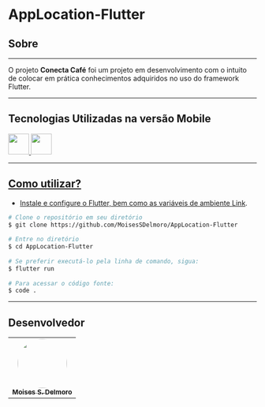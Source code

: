 # AppLocation-Flutter

## Sobre 
---
O projeto **Conecta Café** foi um projeto em desenvolvimento com o intuito de colocar em prática conhecimentos adquiridos no uso do framework Flutter. 

---
## Tecnologias Utilizadas na versão Mobile
  <a href="https://flutter.dev/docs/get-started/install" target="_blank"><img height="42" src="https://res.cloudinary.com/startup-grind/image/upload/c_fill,dpr_2.0,f_auto,g_center,h_500,q_auto:good,w_500/v1/gcs/platform-data-dsc/events/flutter-logo-5086DD11C5-seeklogo.com__VSZGM68.png"/>
  <a href="https://dart.dev/" target="_blank"><img height="42" src="https://seeklogo.com/images/D/dart-logo-FDA1939EC4-seeklogo.com.png"/>   
  
---
## Como utilizar?
- Instale e configure o Flutter, bem como as variáveis de ambiente [Link](https://flutter.dev/docs/get-started/install/).

```bash 
# Clone o repositório em seu diretório
$ git clone https://github.com/MoisesSDelmoro/AppLocation-Flutter
  
# Entre no diretório
$ cd AppLocation-Flutter
  
# Se preferir executá-lo pela linha de comando, sigua:
$ flutter run
  
# Para acessar o código fonte:
$ code .
```
---
## Desenvolvedor

<table>
  <tr>    
    <td align="center"><a href="https://github.com/MoisesSDelmoro"><img style="border-radius: 50%;" src="https://user-images.githubusercontent.com/57488202/118156313-97301b00-b3ef-11eb-830a-44b583304a2b.png" width="100px;" alt=""/><br /><sub><b>Moises S. Delmoro</b></sub></a></td>  
  </tr>
</table>


